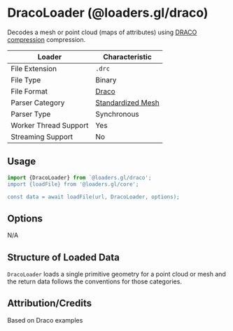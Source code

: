 # DracoLoader (@loaders.gl/draco)

Decodes a mesh or point cloud (maps of attributes) using [DRACO compression](https://google.github.io/draco/) compression.

| Loader                | Characteristic                                                        |
| --------------------- | --------------------------------------------------------------------- |
| File Extension        | `.drc`                                                                |
| File Type             | Binary                                                                |
| File Format           | [Draco](https://google.github.io/draco/)                              |
| Parser Category       | [Standardized Mesh](docs/api-reference/mesh-loaders/category-mesh.md) |
| Parser Type           | Synchronous                                                           |
| Worker Thread Support | Yes                                                                   |
| Streaming Support     | No                                                                    |

## Usage

```js
import {DracoLoader} from `@loaders.gl/draco';
import {loadFile} from '@loaders.gl/core';

const data = await loadFile(url, DracoLoader, options);
```

## Options

N/A

## Structure of Loaded Data

`DracoLoader` loads a single primitive geometry for a point cloud or mesh and the return data follows the conventions for those categories.

## Attribution/Credits

Based on Draco examples
